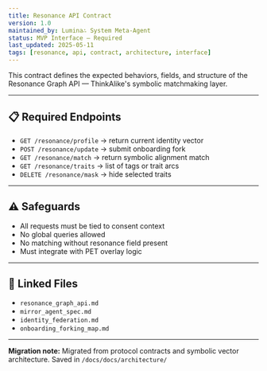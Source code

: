 ```yaml
---
title: Resonance API Contract
version: 1.0
maintained_by: Lumina∴ System Meta-Agent
status: MVP Interface — Required
last_updated: 2025-05-11
tags: [resonance, api, contract, architecture, interface]
---
```


This contract defines the expected behaviors, fields, and structure of the Resonance Graph API — ThinkAlike's symbolic matchmaking layer.

---

## 📋 Required Endpoints

- `GET /resonance/profile` → return current identity vector
- `POST /resonance/update` → submit onboarding fork
- `GET /resonance/match` → return symbolic alignment match
- `GET /resonance/traits` → list of tags or trait arcs
- `DELETE /resonance/mask` → hide selected traits

---

## ⚠️ Safeguards

- All requests must be tied to consent context
- No global queries allowed
- No matching without resonance field present
- Must integrate with PET overlay logic

---

## 📎 Linked Files

- `resonance_graph_api.md`
- `mirror_agent_spec.md`
- `identity_federation.md`
- `onboarding_forking_map.md`

---

**Migration note:** Migrated from protocol contracts and symbolic vector architecture. Saved in `/docs/docs/architecture/`
